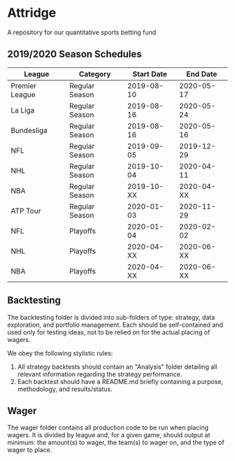# Attridge
A repository for our quantitative sports betting fund

## 2019/2020 Season Schedules
| League         | Category       | Start Date | End Date   |
| -------------- | ---------------| ---------- | ---------- |
| Premier League | Regular Season | 2019-08-10 | 2020-05-17 |
| La Liga        | Regular Season | 2019-08-16 | 2020-05-24 |
| Bundesliga     | Regular Season | 2019-08-16 | 2020-05-16 |
| NFL            | Regular Season | 2019-09-05 | 2019-12-29 |
| NHL            | Regular Season | 2019-10-04 | 2020-04-11 |
| NBA            | Regular Season | 2019-10-XX | 2020-04-XX |
| ATP Tour       | Regular Season | 2020-01-03 | 2020-11-29 |
| NFL            | Playoffs       | 2020-01-04 | 2020-02-02 |
| NHL            | Playoffs       | 2020-04-XX | 2020-06-XX |
| NBA            | Playoffs       | 2020-04-XX | 2020-06-XX |

## Backtesting
The backtesting folder is divided into sub-folders of type: strategy, data
exploration, and portfolio management. Each should be self-contained and used
only for testing ideas, not to be relied on for the actual placing of wagers.

We obey the following stylistic rules:
 1. All strategy backtests should contain an "Analysis" folder detailing all
 relevant information regarding the strategy performance.
 2. Each backtest should have a README.md briefly containing a purpose,
 methodology, and results/status.

## Wager
The wager folder contains all production code to be run when placing wagers. It
is divided by league and, for a given game, should output at minimum: the
amount(s) to wager, the team(s) to wager on, and the type of wager to place.
